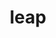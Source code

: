 ---
category: 4-letters
denotation: null
name: leap
reference_link: https://www.etymonline.com/word/leap
root_language: null
root_name: null
title: leap
type: free
word_sums:
- respelling: leap
  sum: 'Leap + '
---